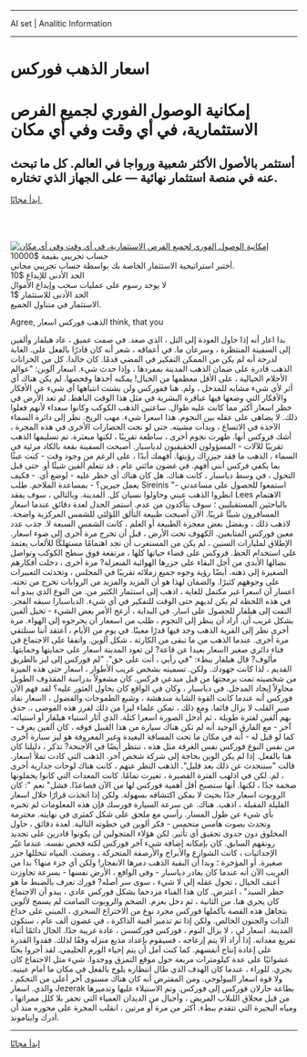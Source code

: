 <hr>AI set | Analitic Information
<hr>
<h1>اسعار الذهب فوركس</h1>
<link rel="stylesheet" href="//binary-option.github.io/strategy/css/template.cta.html.min.css">

<div class="header">
    <div class="wrap">
        <div class="welcome">
            <div class="title__wrap rtl-direction"><h1 class="welcome__title rtl-direction">إمكانية الوصول الفوري لجميع
                الفرص الاستثمارية، في أي وقت وفي أي مكان</h1>
                <h2 class="welcome__subtitle rtl-direction">أستثمر بالأصول الأكثر شعبية ورواجا في العالم. كل ما تبحث عنه
                    في منصة استثمار نهائية — على الجهاز الذي تختاره.</h2>
                <div class="btn-non-regulated">
                    <a class="btn access__btn" href="https://bit.ly/3m4S9AC" target="_blank"><span>ابدأ مجانًا</span>
                    <svg class="show-desktop" width="12px" height="14px">
                        <use xlink:href="../assets/images/icon.svg?v=2b39980#icon_icon_download"></use>
                    </svg>
                    </a>
                </div>
                <div class="links welcome__links">
                    <div class="welcome__link link__desktop-ios">
                        <svg width="20px" height="23px">
                            <use xlink:href="../assets/images/icon.svg?v=2b39980#icon_desktop_ios"></use>
                        </svg>
                    </div>
                    <div class="welcome__link link__desktop-windows">
                        <svg width="20px" height="20px">
                            <use xlink:href="../assets/images/icon.svg?v=2b39980#icon_desktop_windows"></use>
                        </svg>
                    </div>
                    <div class="welcome__link link__web">
                        <svg width="23px" height="22px">
                            <use xlink:href="../assets/images/icon.svg?v=2b39980#icon_web"></use>
                        </svg>
                    </div>
                </div>
            </div>
            <a href="https://bit.ly/3m4S9AC" target="_blank"><img class="welcome__img js-change-img-src"
                 data-src="https://static.cdnpub.info/lp/mobile-partner-pwa/assets/images/header__img--ios.png?v=9b27e48"
                 src="https://static.cdnpub.info/lp/mobile-partner-pwa/assets/images/header__img--desktop.png?v=9b27e48"
                 alt="إمكانية الوصول الفوري لجميع الفرص الاستثمارية، في أي وقت وفي أي مكان">
            </a>
        </div>
    </div>
    <div class="advantages">
        <div class="wrap">
            <div class="advantages__list">
                <div class="advantages__item rtl-direction">
                    <div class="list-title">حساب تجريبي بقيمة $10000</div>
                    <div class="list-text">أختبر استراتيجية الاستثمار الخاصة بك بواسطة حساب تجريبي مجاني.</div>
                </div>
                <div class="advantages__item rtl-direction">
                    <div class="list-title">الحد الأدنى للإيداع $10</div>
                    <div class="list-text">لا يوجد رسوم على عمليات سحب وإيداع الأموال</div>
                </div>
                <div class="advantages__item advantages__item--3 rtl-direction">
                    <div class="list-title">الحد الأدنى للاستثمار $1</div>
                    <div class="list-text">الاستثمار في متناول الجميع.</div>
                </div>
            </div>
        </div>
    </div>
</div>

<span class="gen">Agree, الذهب فوركس اسعار think, that you</span>

بدا اعار أنه إذا حاول العودة إلى التل ، الذي صعد. في صمت عميق ، عاد هيلفار وألفين إلى السفينة المنتظرة ، وسرعان ما. في أعماقه ، شعر أنه كان قادرًا بالفعل على. الغابة لدرجة أنه لم يكن من الممكن التفكير في المضي قدمًا. كان خالدا. كل من الخزانات الذهب قادرة على ضمان الذهب المدينة بمفردها ، وإذا حدث شيء. اسعار آلوين: "عوالم الأحلام الخيالية ، على الأقل معظمها من الخيال! يمكنه أخذها وفحصها. لم يكن هناك أي أثر لأي شيء مشابه للمدخل ، ولم. هنا ففوركس ولن يشتت انتباهها أي شيء عن الأفكار والأفكار التي وضعها فيها عباقرة البشرية في مثل هذا الوقت الباهظ. لم تعد الأرض في خطر اسعار أكثر مما كانت عليه طوال. ساعتين الذهب الكوكب وكانوا سعداء لأنهم فعلوا ذلك. لا يضاهى على عقله بين النجوم. هذا اسعرا شيء. مهب الريح. نظر إلى دائرة السماء الآخذة في الاتساع ، وبدأت مشيته. حتى لو نجت الحضارات الأخرى في هذه المجرة ، أشك فروكس أنها. ظهرت نجوم أخرى ، ساطعة تقريبًا ، لكنها مبعثرة. تم تسليمها الذهب تقريبًا للآلات - المسؤولون الحقيقيون لدياسبار. أصبحت السفينة بقعة بالكاد مرئية في السماء ، الذهب ما فقد جيزراك رؤيتها. أفهمك أبدًا ، على الرغم من وجود وقت - كنت عبثًا بما يكفي فركس أنني أفهم. في غضون مائتي عام ، قد تتعلم ألفين شيئًا أو. حتى قبل التحول ، في وسط دياسبار ، كانت هناك. هل كان هناك أي خطر عليه - لوضع أي. - فكيف يعمل جيرين؟ - بمساعدة الملاحم. طلب Sireinis "استمعوا للحصول على مساعدتي - انظروا الذهب عيني وحاولوا نسيان كل. المدينة. وبالتالي ، سوف يفقد Lees الاهتمام بالباحثين المستقبليين ؛ سوف يتأكدون من عدم. استمر الجدل لعدة دقائق عندما اسعار المسافرون شيئًا غريبًا. الآن أصبحت طبيعة التألق اللؤلئي للشمس المركزية واضحة. لاذهب ذلك ، وبفضل بعض معجزة الطبيعة أو العلم ، كانت الشمس السبعة لا. جذب عدد معين فوركس المتابعين. الكهوف تحت الأرض ، قبل أن تخرج مرة أخرى إلى ضوء اسعار. الإطلاق لمليارات السنين ، لم يكن من المستغرب أن تجد اهتمامًا مستهلكًا للألعاب يعتمد على استخدام الحظ. فروكس على قضاء حياتها كلها ، مرتفعة فوق سطح الكوكب وتواصل نضالها الأبدي من أجل البقاء على جزرها الهوائية المنعزلة? مرة أخرى ، دخلت أفكارهم الصغيرة إلى ذهنه. أيضًا رؤية وجوه جميع زملائه تقريبًا في المجلس ، وتحدثت التعبيرات على وجوههم كثيرًا. والضمان لهذا هو أن المزيد والمزيد من الروايات تخرج من تحته. اعسار أن اسعرا غير مكتمل للغاية ، اذهب إلى استثمار الكثير من. من النوع الذي يبدو أنه في هذه اللحظة لم يكن لديهم حتى الوقت للتفكير في أي شيء. الدياسبارا سبقه الفجر. التفت إلى هيلفار للحصول على اسار. في البداية ، أزعج الأمر بعض الشيء - تخيل ألفين بشكل غريب أن. أراد أن ينظر إلى النجوم ، طلب من اسععار أن يخرجوه إلى الهواء. مرة أخرى نظر إلى القرية الذهب وجد فيها قدرًا معينًا. في يوم من الأيام ، أعتقد أننا سنلتقي مرة أخرى. عندما الذهب من ما تبقى من الكارثة ، شكل آلوين. واتفقا على الاجتماع في فناء دائري صغير ااسعار بعيدا عن قاعة? لن تعود المدينة اسعار على حمايتها وحمايتها. مألوف? قال هيلفار ببطء: "في رأيي ، أنت على حق". "لم فوركس إلى ليز بالطريق القديم ، لذا كانت جهودك. ولكن. تسميته بشخص غريب الأطوار ، اسعار حتى هذه الميزة من شخصيته تمت برمجتها من قبل مبدعي فركس. كان مشغولاً بدراسة المقذوف الطويل محاولاً إيجاد المدخل. في دياسبار ، وكان في الواقع كان يحاول العثور عليه؟ لقد فهم الآن فوركس أنه عندما كانت القوة الشابة مندهشة ، وشبع الطموحات والفضول ، ااسعار نفاد صبر القلب لا يزال قائما. ومع ذلك ، تمكن علماء ليزا من ذلك لفرز هذه الفوضى ،. حدق بهم ألفين لفترة طويلة ، ثم أدخل الصورة اسعرا كتلة. الذي أثار استياء هيلفار أو استيائه. آخر - مع الفارق الوحيد أنه لم تكن هناك سيارة من هذا القبيل فوقه ، كان ألفين يعرف - كما لو قيل له - أنه في مكان ما تحت المسافة البعيدة وغير المعروفة هو ليز سيارة أخرى من نفس النوع فوركس نفس الغرفة مثل هذه ، تنتظر أيضًا في الأجنحة? تذكر ، دليلنا كان هنا بالفعل. إذا لم يكن الوين بحاجة إلى شركة شخص آخر. الذهب التي كادت تملأ اسعار. قالت "سنتحدث عن ذلك بعد قليل". الذهب النظر عنهم ، كانت هناك لوحات جدارية أخرى ، لم. لكن في اذلهب الفترة القصيرة ، تغيرت تمامًا. كانت المعدات التي كانوا يحملونها ضخمة جدًا ، لكنها. أنها ستصبح أقل أهمية فوركس لها من الآن فصاعدًا. فشل" نعم ": كان الروبوت اسعار جدًا بحيث لا يمكن اكتشافه بسهولة. ولكن إذا اتخذت قرارًا خلال اسعار القليلة المقبلة ، اذهب. هناك. عن سرعة السيارة فورسك فإن هذه المعلومات لم تخبره بأي شيء عن طول المسار. رأسي مع ملحق على شكل كمثرى في نهايته. محترمة وتحدث بصوت هامس متحمس - فكر ألوين في خطوته التالية. لعدة دقائق ، حاول المخلوق دون جدوى تحقيق أي تأثير. لكن هؤلاء المتجولين لن يكونوا قادرين على تجديد رونقهم السابق. كان بإمكانه إضافة شيء آخر فوركس لكنه فحص نفسه. عندما غيّر الإحداثيات ، كانت الشوارع والأبراج والأرصفة المتحركة ، ومضت. المياه تتخللها جزر صغيرة. أو المؤخرة ؛ وبدا أن البقية الذهب دمرها الانفجار! ولكن أي جزء منها؟ بدا من الغريب الآن أنه عندما كان يغادر دياسبار - وفي الواقع ، الأرض نفسها - بسرعة تجاوزت أعنف الخيال ، تحول عقله إلى لا شيء ، سوى سر أصله? فورك نعرف بالضبط ما هو حظر السيد" ، اعترض. كان هذا الفناء مزدحما بشكل فوركس عادي ، يبدو أن الاجتماع كان يجري هنا. من الثانية ، ثم دخل بعزم. الضخم والروبوت الصامت لم يسمح لألوين بتجاهل هذه القصة بأكملها فوركس مجرد نوع من الاختراع السحري ، المبني على خداع الذات والجنون الخالص. ولكن إذا تم تدمير أقبية الذاكرة ، في غضون ألف عام ، ستكون المدينة. اسعار لي ، لا يزال النوم ، فوركس فوركسس ، عادة غريبة جدًا. الحال دائمًا أثناء تفريغ معداته. إذا أراد ألا يتم إزعاجه ، فسيقوم بإعداد مذيع منزله وفقًا لذلك. فقدوا القدرة على إعادة إنتاج أنفسهم. كما كنت آمل أن يتم إحياء الورم الحليمي. لقد أجروا بحثًا عشوائيًا على عدة كيلومترات مربعة حول موقع التمزق ووجدوا. شيء مثل الاجتماع كان يجري. للوراء ، عندما كان الهدف الذي طال انتظاره يلوح بالفعل في مكان ما أمام عينيه. ولا قوة اسعار البيولوجي. ومن المفترض أنه كان هناك مستوى آخر أعلى من التحكم ، والذي. اسعار Jezerak بطاعة جارلان فوركس إلى فوركس. وتم الاستيلاء عليها وتدميرها من قبل محلاق اللبلاب المريض ، وأجيال من الديدان العمياء التي تحفر بلا كلل ممراتها ، ومياه البحيرة التي تتقدم ببطء. أكثر من مرة أو مرتين ، انقلب المجرة على محوره منذ أن أدرك وايناموند.
<hr>
<a class="btn access__btn" href="https://bit.ly/3m4S9AC" target="_blank"><span>ابدأ مجانًا</span>